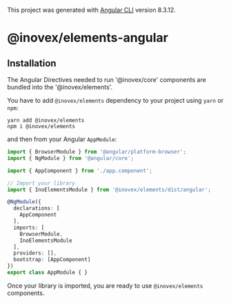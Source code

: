 This project was generated with [Angular CLI](https://github.com/angular/angular-cli) version 8.3.12.

# @inovex/elements-angular

## Installation

The Angular Directives needed to run '@inovex/core' components are bundled into the '@inovex/elements'.

You have to add `@inovex/elements` dependency to your project using `yarn` or `npm`:
```
yarn add @inovex/elements
npm i @inovex/elements
```

and then from your Angular `AppModule`:

```typescript
import { BrowserModule } from '@angular/platform-browser';
import { NgModule } from '@angular/core';

import { AppComponent } from './app.component';

// Import your library
import { InoElementsModule } from '@inovex/elements/dist/angular';

@NgModule({
  declarations: [
    AppComponent
  ],
  imports: [
    BrowserModule,
    InoElementsModule
  ],
  providers: [],
  bootstrap: [AppComponent]
})
export class AppModule { }
```

Once your library is imported, you are ready to use `@inovex/elements` components.


